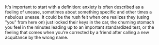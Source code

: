 It's important to start with a definition: anxiety is often described as a feeling of unease, sometimes about something specific and other times a nebulous unease. It could be the rush felt when one realizes they (using "you" from here on) just locked their keys in the car, the churning stomach you feel in the minutes leading up to an important standardized test, or the feeling that comes when you're corrected by a friend after calling a new acquitance by the wrong name. 
